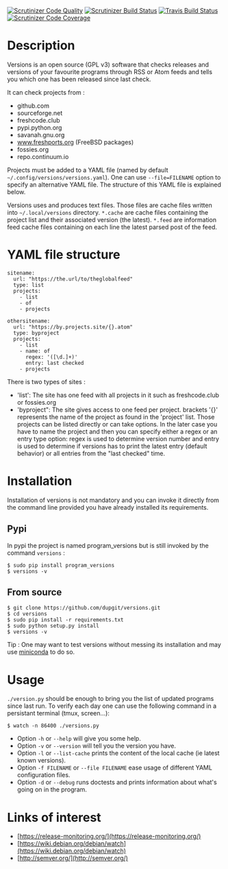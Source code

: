 [![Scrutinizer Code Quality](https://scrutinizer-ci.com/g/dupgit/versions/badges/quality-score.png?b=master)](https://scrutinizer-ci.com/g/dupgit/versions/?branch=master)
[![Scrutinizer Build Status](https://scrutinizer-ci.com/g/dupgit/versions/badges/build.png?b=master)](https://scrutinizer-ci.com/g/dupgit/versions/build-status/master)
[![Travis Build Status](https://travis-ci.org/dupgit/versions.svg?branch=master)](https://travis-ci.org/dupgit/versions)
[![Scrutinizer Code Coverage](https://scrutinizer-ci.com/g/dupgit/versions/badges/coverage.png?b=master)](https://scrutinizer-ci.com/g/dupgit/versions/?branch=master)

# Description

Versions is an open source (GPL v3) software that checks releases and
versions of your favourite programs through RSS or Atom feeds and tells
you which one has been released since last check.

It can check projects from :
* github.com
* sourceforge.net
* freshcode.club
* pypi.python.org
* savanah.gnu.org
* www.freshports.org (FreeBSD packages)
* fossies.org
* repo.continuum.io

Projects must be added to a YAML file (named by default
`~/.config/versions/versions.yaml`). One can use `--file=FILENAME`
option to specify an alternative YAML file. The structure of this
YAML file is explained below.

Versions uses and produces text files. Those files are cache files
written into `~/.local/versions` directory. `*.cache` are cache
files containing the project list and their associated version (the latest).
`*.feed` are information feed cache files containing on each line
the latest parsed post of the feed.


# YAML file structure

```
sitename:
  url: "https://the.url/to/theglobalfeed"
  type: list
  projects:
    - list
    - of
    - projects

othersitename:
  url: "https://by.projects.site/{}.atom"
  type: byproject
  projects:
    - list
    - name: of
      regex: '([\d.]+)'
      entry: last checked
    - projects
```

There is two types of sites : 
    
* 'list': The site has one feed with all projects in it such as
   freshcode.club or fossies.org
* 'byproject": The site gives access to one feed per project.
   brackets '{}' represents the name of the project as found in
   the 'project' list. Those projects can be listed directly or
   can take options. In the later case you have to name the
   project and then you can specify either a regex or an entry
   type option: regex is used to determine version number and
   entry is used to determine if versions has to print the latest
   entry (default behavior) or all entries from the "last checked"
   time.


# Installation

Installation of versions is not mandatory and you can invoke it 
directly from the command line provided you have already installed 
its requirements.

## Pypi

In pypi the project is named program_versions but is still invoked
by the command `versions` :

```
$ sudo pip install program_versions
$ versions -v
```

## From source

```
$ git clone https://github.com/dupgit/versions.git
$ cd versions
$ sudo pip install -r requirements.txt
$ sudo python setup.py install
$ versions -v
```

Tip : One may want to test versions without messing its installation and
      may use [miniconda](https://conda.io/miniconda.html) to do so.


# Usage

`./version.py` should be enough to bring you the list of updated
programs since last run. To verify each day one can use the following
command in a persistant terminal (tmux, screen…):

```
$ watch -n 86400 ./versions.py
```

* Option `-h` or `--help` will give you some help.
* Option `-v` or `--version` will tell you the version you have.
* Option `-l` or `--list-cache` prints the content of the local cache 
  (ie latest known versions).
* Option `-f FILENAME` or `--file FILENAME` ease usage of different
  YAML configuration files.
* Option `-d` or `--debug` runs doctests and prints information about
  what's going on in the program.


# Links of interest

* [https://release-monitoring.org/](https://release-monitoring.org/)
* [https://wiki.debian.org/debian/watch](https://wiki.debian.org/debian/watch)
* [http://semver.org/](http://semver.org/)
